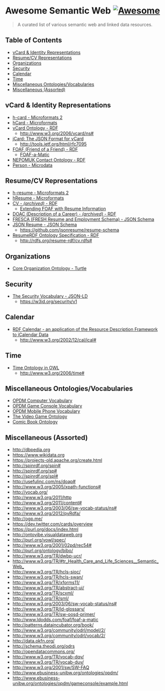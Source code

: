 Awesome Semantic Web [![Awesome][AWESOME BADGE]][AWESOME PAGE]
==============================================================
> A curated list of various semantic web and linked data resources.

Table of Contents
-----------------
- [vCard & Identity Representations](#vcard--identity-representations)
- [Resume/CV Representations](#resumecv-representations)
- [Organizations](#organizations)
- [Security](#security)
- [Calendar](#calendar)
- [Time](#time)
- [Miscellaneous Ontologies/Vocabularies](#miscellaneous-ontologiesvocabularies)
- [Miscellaneous (Assorted)](#miscellaneous-assorted)

vCard & Identity Representations
--------------------------------
- [h-card - Microformats 2](http://microformats.org/wiki/h-card)
- [hCard - Microformats](http://microformats.org/wiki/hcard)
- [vCard Ontology - RDF](http://www.w3.org/TR/vcard-rdf/)
  - <http://www.w3.org/2006/vcard/ns#>
- [jCard: The JSON Format for vCard](http://www.rfc-editor.org/info/rfc7095)
  - <http://tools.ietf.org/html/rfc7095>
- [FOAF (Friend of a Friend) - RDF](http://www.foaf-project.org/)
  - [FOAF-a-Matic](http://ldodds.com/foaf/foaf-a-matic.html)
- [NEPOMUK Contact Ontology - RDF](http://www.semanticdesktop.org/ontologies/2007/03/22/nco/)
- [Person - Microdata](https://schema.org/Person)


Resume/CV Representations
-------------------------
- [h-resume - Microformats 2](http://microformats.org/wiki/h-resume)
- [hResume - Microformats](http://microformats.org/wiki/hResume)
- [CV - _(archived)_ - RDF](https://web.archive.org/web/20121005003455/http://captsolo.net/semweb/resume/0.2/cv.rdf)
  - [Extending FOAF with Resume Information](https://www.w3.org/2001/sw/Europe/events/foaf-galway/papers/pp/extending_foaf_with_resume/)
- [DOAC (Description of a Career) - _(archived)_ - RDF](http://web.archive.org/web/20080209013901/http://ramonantonio.net/doac/0.1/)
- [FRESCA (FRESH Resume and Employment Schema) - JSON Schema](https://github.com/fluentdesk/FRESCA)
- [JSON Resume - JSON Schema](http://jsonresume.org/)
  - <https://github.com/jsonresume/resume-schema>
- [ResumeRDF Ontology Specification - RDF](http://rdfs.org/resume-rdf/)
  - <http://rdfs.org/resume-rdf/cv.rdfs#>

Organizations
-------------
- [Core Organization Ontology - Turtle](http://www.w3.org/ns/org#)

Security
--------
- [The Security Vocabulary - JSON-LD](https://web-payments.org/vocabs/security)
  - <https://w3id.org/security/v1>

Calendar
--------
- [RDF Calendar - an application of the Resource Description Framework to iCalendar Data](https://www.w3.org/TR/rdfcal/)
  - <http://www.w3.org/2002/12/cal/ical#>

Time
----
- [Time Ontology in OWL](http://www.w3.org/TR/owl-time/)
  - <http://www.w3.org/2006/time#>

Miscellaneous Ontologies/Vocabularies
-------------------------------------
- [OPDM Computer Vocabulary](http://purl.org/opdm/computer#)
- [OPDM Game Console Vocabulary](http://purl.org/opdm/gameconsole#)
- [OPDM Mobile Phone Vocabulary](http://purl.org/opdm/mobilephone#)
- [The Video Game Ontology](http://purl.org/net/VideoGameOntology)
- [Comic Book Ontology](https://comicmeta.org/cbo/)

Miscellaneous (Assorted)
------------------------
- <http://dbpedia.org>
- <https://www.wikidata.org>
- <https://projects-old.apache.org/create.html>
- <http://spinrdf.org/spin#>
- <http://spinrdf.org/sp#>
- <http://spinrdf.org/spl#>
- <http://usefulinc.com/ns/doap#>
- <http://www.w3.org/2005/xpath-functions#>
- <http://vocab.org/>
- <http://www.w3.org/2011/http>
- <http://www.w3.org/2011/content#>
- <http://www.w3.org/2003/06/sw-vocab-status/ns#>
- <http://www.w3.org/2012/pyRdfa/>
- <http://ogp.me/>
- <https://dev.twitter.com/cards/overview>
- <https://purl.org/docs/index.html>
- <http://ontovibe.visualdataweb.org>
- <http://purl.org/vowl/spec/>
- <http://www.w3.org/2001/02pd/rec54#>
- <http://purl.org/ontology/bibo/>
- <http://www.w3.org/TR/dwbp-ucr/>
- <http://www.w3.org/TR/#tr_Health_Care_and_Life_Sciences__Semantic_Web_>
- <http://www.w3.org/TR/hcls-sioc/>
- <http://www.w3.org/TR/hcls-swan/>
- <http://www.w3.org/TR/xforms11/>
- <http://www.w3.org/TR/abstract-ui/>
- <http://www.w3.org/TR/scxml/>
- <http://www.w3.org/TR/sml/>
- <http://www.w3.org/2003/06/sw-vocab-status/ns#>
- <http://www.w3.org/TR/ld-glossary/>
- <http://www.w3.org/TR/sw-oosd-primer/>
- <http://www.ldodds.com/foaf/foaf-a-matic>
- <http://patterns.dataincubator.org/book/>
- <http://www.w3.org/community/odrl/model/2/>
- <http://www.w3.org/community/odrl/vocab/2/>
- <http://data.okfn.org/>
- <http://schema.theodi.org/odrs>
- <http://opendatacommons.org/>
- <http://www.w3.org/TR/vocab-dqv/>
- <http://www.w3.org/TR/vocab-duv/>
- <http://www.w3.org/2001/sw/SW-FAQ>
- <http://www.ebusiness-unibw.org/ontologies/opdm/>
- <http://www.ebusiness-unibw.org/ontologies/opdm/gameconsole/example.html>

[AWESOME BADGE]: https://cdn.rawgit.com/sindresorhus/awesome/d7305f38d29fed78fa85652e3a63e154dd8e8829/media/badge.svg
[AWESOME PAGE]: https://github.com/sindresorhus/awesome
